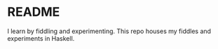 README
======

I learn by fiddling and experimenting. This repo houses my fiddles and experiments in Haskell.
